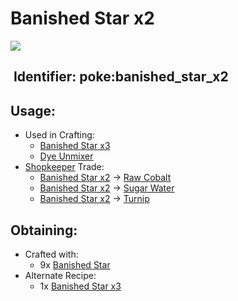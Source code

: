 # Banished Star x2

![](https://github.com/ItsMePok/PFE/assets/136857747/e418b9e5-fabf-44cd-9775-f353e3b512ac)

## <img src="https://minecraft.wiki/images/Name_Tag_JE2_BE2.png?cbdc1" alt="" data-size="line"> Identifier: **poke:banished\_star\_x2**

## Usage:

* Used in Crafting:
  * [Banished Star x3](https://pfewiki.gitbook.io/home/items/banished-stars/banished-star-x3)
  * [Dye Unmixer](https://github.com/ItsMePok/PFE/wiki/Dye-Unmixer)
* [Shopkeeper](https://github.com/ItsMePok/PFE/wiki/Shopkeeper) Trade:
  * [Banished Star x2](https://pfewiki.gitbook.io/home/items/banished-stars/banished-star-x2) -> [Raw Cobalt](https://github.com/ItsMePok/PFE/wiki/Raw-Cobalt)
  * [Banished Star x2](https://pfewiki.gitbook.io/home/items/banished-stars/banished-star-x2) -> [Sugar Water](https://github.com/ItsMePok/PFE/wiki/Sugar-Water)
  * [Banished Star x2](https://pfewiki.gitbook.io/home/items/banished-stars/banished-star-x2) -> [Turnip](https://github.com/ItsMePok/PFE/wiki/Trunip)

## Obtaining:

* Crafted with:
  * 9x [Banished Star](https://github.com/ItsMePok/PFE/wiki/Banished-Star)
* Alternate Recipe:
  * 1x [Banished Star x3](https://pfewiki.gitbook.io/home/items/banished-stars/banished-star-x3)
